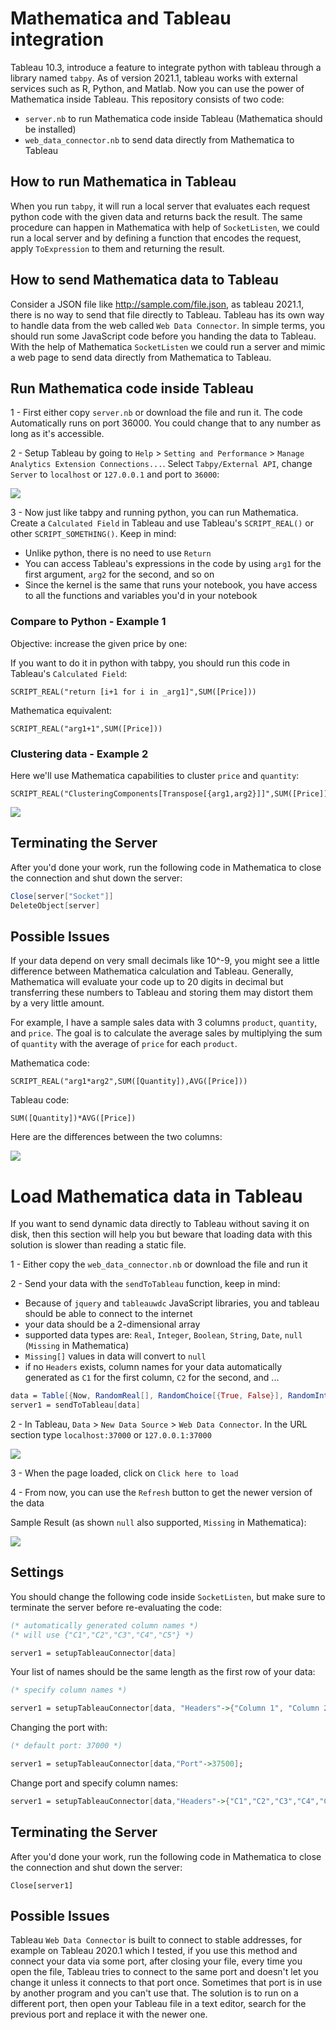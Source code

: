 # Mathematica and Tableau integration
Tableau 10.3, introduce a feature to integrate python with tableau through a library named `tabpy`. As of version 2021.1, tableau works with external services such as R, Python, and Matlab. Now you can use the power of Mathematica inside Tableau. This repository consists of two code:
- `server.nb` to run Mathematica code inside Tableau (Mathematica should be installed)
- `web_data_connector.nb` to send data directly from Mathematica to Tableau


## How to run Mathematica in Tableau
When you run `tabpy`, it will run a local server that evaluates each request python code with the given data and returns back the result. The same procedure can happen in Mathematica with help of `SocketListen`, we could run a local server and by defining a function that encodes the request, apply `ToExpression` to them and returning the result.

## How to send Mathematica data to Tableau
Consider a JSON file like http://sample.com/file.json, as tableau 2021.1, there is no way to send that file directly to Tableau. Tableau has its own way to handle data from the web called `Web Data Connector`. In simple terms, you should run some JavaScript code before you handing the data to Tableau. With the help of Mathematica `SocketListen` we could run a server and mimic a web page to send data directly from Mathematica to Tableau.

## Run Mathematica code inside Tableau
1 - First either copy `server.nb` or download the file and run it. The code Automatically runs on port 36000. You could change that to any number as long as it's accessible.

2 - Setup Tableau by going to `Help` > `Setting and Performance` > `Manage Analytics Extension Connections...`. Select `Tabpy/External API`, change `Server` to `localhost` or `127.0.0.1` and port to `36000`:

![](https://i.imgur.com/8e3Znso.png)

3 - Now just like tabpy and running python, you can run Mathematica. Create a `Calculated Field` in Tableau and use Tableau's `SCRIPT_REAL()` or other `SCRIPT_SOMETHING()`. Keep in mind:
- Unlike python, there is no need to use `Return`
- You can access Tableau's expressions in the code by using `arg1` for the first argument, `arg2` for the second, and so on
- Since the kernel is the same that runs your notebook, you have access to all the functions and variables you'd in your notebook


### Compare to Python - Example 1
Objective: increase the given price by one:

If you want to do it in python with tabpy, you should run this code in Tableau's `Calculated Field`:

```tableau
SCRIPT_REAL("return [i+1 for i in _arg1]",SUM([Price]))
```

Mathematica equivalent:
```tableau
SCRIPT_REAL("arg1+1",SUM([Price]))
```

### Clustering data - Example 2
Here we'll use Mathematica capabilities to cluster `price` and `quantity`:
```tableau
SCRIPT_REAL("ClusteringComponents[Transpose[{arg1,arg2}]]",SUM([Price]),SUM([Quantity]))
```
![](https://i.imgur.com/fBJ0wn6.png)

## Terminating the Server
After you'd done your work, run the following code in Mathematica to close the connection and shut down the server:
```mathematica
Close[server["Socket"]]
DeleteObject[server]
```

## Possible Issues
If your data depend on very small decimals like 10^-9, you might see a little difference between Mathematica calculation and Tableau. Generally, Mathematica will evaluate your code up to 20 digits in decimal but transferring these numbers to Tableau and storing them may distort them by a very little amount.

For example, I have a sample sales data with 3 columns `product`, `quantity`, and `price`. The goal is to calculate the average sales by multiplying the sum of `quantity` with the average of `price` for each `product`.

Mathematica code:
```tableau
SCRIPT_REAL("arg1*arg2",SUM([Quantity]),AVG([Price]))
```
Tableau code:
```tableau
SUM([Quantity])*AVG([Price])
```
Here are the differences between the two columns:

![](https://i.imgur.com/uXK2dT4.png)

# Load Mathematica data in Tableau
If you want to send dynamic data directly to Tableau without saving it on disk, then this section will help you but beware that loading data with this solution is slower than reading a static file.

1 - Either copy the `web_data_connector.nb` or download the file and run it

2 - Send your data with the `sendToTableau` function, keep in mind:
- Because of `jquery` and `tableauwdc` JavaScript libraries, you and tableau should be able to connect to the internet 
- your data should be a 2-dimensional array
- supported data types are: `Real`, `Integer`, `Boolean`, `String`, `Date`, `null` (`Missing` in Mathematica)
- `Missing[]` values in data will convert to `null`
- if no `Headers` exists, column names for your data automatically generated as `C1` for the first column, `C2` for the second, and ...

```mathematica
data = Table[{Now, RandomReal[], RandomChoice[{True, False}], RandomInteger[10], "Test"}, 4];
server1 = sendToTableau[data]
```

2 - In Tableau, `Data` > `New Data Source` > `Web Data Connector`. In the URL section type `localhost:37000` or `127.0.0.1:37000`

![](https://i.imgur.com/hEKiPT7.png)

3 - When the page loaded, click on `Click here to load`

4 - From now, you can use the `Refresh` button to get the newer version of the data

Sample Result (as shown `null` also supported, `Missing` in Mathematica):

![](https://i.imgur.com/E5v7mGw.png)

## Settings
You should change the following code inside `SocketListen`, but make sure to terminate the server before re-evaluating the code:
```mathematica
(* automatically generated column names *)
(* will use {"C1","C2","C3","C4","C5"} *)

server1 = setupTableauConnector[data]
```

Your list of names should be the same length as the first row of your data:
```mathematica
(* specify column names *)

server1 = setupTableauConnector[data, "Headers"->{"Column 1", "Column 2", "Column 3", "Column 4", "Column 5"}];
```
Changing the port with:
```mathematica
(* default port: 37000 *)

server1 = setupTableauConnector[data,"Port"->37500];
```

Change port and specify column names:
```mathematica
server1 = setupTableauConnector[data,"Headers"->{"C1","C2","C3","C4","C5"},"Port"->37500];
```

## Terminating the Server
After you'd done your work, run the following code in Mathematica to close the connection and shut down the server:
```
Close[server1]
```


## Possible Issues
Tableau `Web Data Connector` is built to connect to stable addresses, for example on Tableau 2020.1 which I tested, if you use this method and connect your data via some port, after closing your file, every time you open the file, Tableau tries to connect to the same port and doesn't let you change it unless it connects to that port once. Sometimes that port is in use by another program and you can't use that. The solution is to run on a different port, then open your Tableau file in a text editor, search for the previous port and replace it with the newer one.
